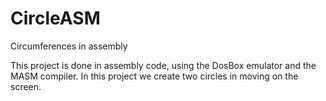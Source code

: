 # CircleASM
Circumferences in assembly

This project is done in assembly code, using the DosBox emulator and the MASM compiler. In this project we create two circles in moving on the screen.
